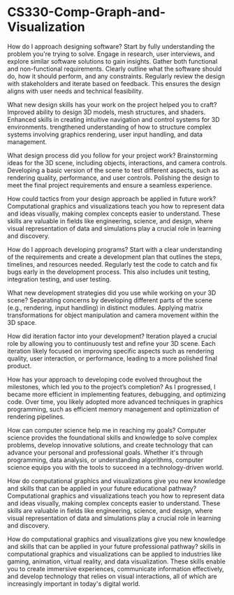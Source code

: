 # CS330-Comp-Graph-and-Visualization

How do I approach designing software?
Start by fully understanding the problem you're trying to solve. Engage in research, user interviews, and explore similar software solutions to gain insights. 
Gather both functional and non-functional requirements. Clearly outline what the software should do, how it should perform, and any constraints.
Regularly review the design with stakeholders and iterate based on feedback. This ensures the design aligns with user needs and technical feasibility.

What new design skills has your work on the project helped you to craft?
Improved ability to design 3D models, mesh structures, and shaders. Enhanced skills in creating intuitive navigation and control systems for 3D environments.
trengthened understanding of how to structure complex systems involving graphics rendering, user input handling, and data management.

What design process did you follow for your project work?
Brainstorming ideas for the 3D scene, including objects, interactions, and camera controls. Developing a basic version of the scene to test different aspects, such as rendering quality, performance, and user controls.
Polishing the design to meet the final project requirements and ensure a seamless experience.

How could tactics from your design approach be applied in future work?
Computational graphics and visualizations teach you how to represent data and ideas visually, making complex concepts easier to understand. These skills are valuable in fields like engineering, science, and design, where visual representation of data and simulations play a crucial role in learning and discovery.

How do I approach developing programs?
Start with a clear understanding of the requirements and create a development plan that outlines the steps, timelines, and resources needed.
Regularly test the code to catch and fix bugs early in the development process. This also includes unit testing, integration testing, and user testing.

What new development strategies did you use while working on your 3D scene?
Separating concerns by developing different parts of the scene (e.g., rendering, input handling) in distinct modules.
Applying matrix transformations for object manipulation and camera movement within the 3D space.

How did iteration factor into your development?
Iteration played a crucial role by allowing you to continuously test and refine your 3D scene. Each iteration likely focused on improving specific aspects such as rendering quality, user interaction, or performance, leading to a more polished final product.

How has your approach to developing code evolved throughout the milestones, which led you to the project’s completion?
As I progressed, I became more efficient in implementing features, debugging, and optimizing code.
Over time, you likely adopted more advanced techniques in graphics programming, such as efficient memory management and optimization of rendering pipelines.

How can computer science help me in reaching my goals?
Computer science provides the foundational skills and knowledge to solve complex problems, develop innovative solutions, and create technology that can advance your personal and professional goals. Whether it's through programming, data analysis, or understanding algorithms, computer science equips you with the tools to succeed in a technology-driven world.

How do computational graphics and visualizations give you new knowledge and skills that can be applied in your future educational pathway?
Computational graphics and visualizations teach you how to represent data and ideas visually, making complex concepts easier to understand. These skills are valuable in fields like engineering, science, and design, where visual representation of data and simulations play a crucial role in learning and discovery.

How do computational graphics and visualizations give you new knowledge and skills that can be applied in your future professional pathway?
skills in computational graphics and visualizations can be applied to industries like gaming, animation, virtual reality, and data visualization. These skills enable you to create immersive experiences, communicate information effectively, and develop technology that relies on visual interactions, all of which are increasingly important in today's digital world.
